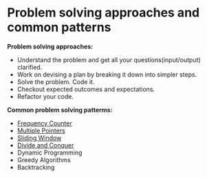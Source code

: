 # **Problem solving approaches and common patterns**  


**Problem solving approaches:**  
* Understand the problem and get all your questions(input/output) clarified.
* Work on devising a plan by breaking it down into simpler steps.
* Solve the problem. Code it.
* Checkout expected outcomes and expectations.
* Refactor your code.

**Common problem solving patterms:**
* [Frequency Counter](https://github.com/DSK9012/ds-and-algo/blob/master/problem-solving/patterns/frequency-counter/frequency-counter.md)
* [Multiple Pointers](https://github.com/DSK9012/ds-and-algo/blob/master/problem-solving/patterns/frequency-counter/frequency-counter.md)
* [Sliding Window](https://github.com/DSK9012/ds-and-algo/blob/master/problem-solving/patterns/frequency-counter/sliding-window.md)
* [Divide and Conquer](https://github.com/DSK9012/ds-and-algo/blob/master/problem-solving/patterns/frequency-counter/divide-and-conquer.md)
* Dynamic Programming
* Greedy Algorithms
* Backtracking
